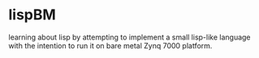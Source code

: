 # lispBM

learning about lisp by attempting to implement a small lisp-like language with the intention to run it on bare metal Zynq 7000 platform.


